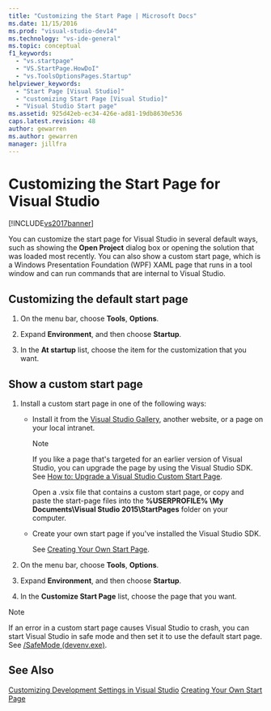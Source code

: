 ```yaml
---
title: "Customizing the Start Page | Microsoft Docs"
ms.date: 11/15/2016
ms.prod: "visual-studio-dev14"
ms.technology: "vs-ide-general"
ms.topic: conceptual
f1_keywords:
  - "vs.startpage"
  - "VS.StartPage.HowDoI"
  - "vs.ToolsOptionsPages.Startup"
helpviewer_keywords:
  - "Start Page [Visual Studio]"
  - "customizing Start Page [Visual Studio]"
  - "Visual Studio Start page"
ms.assetid: 925d42eb-ec34-426e-ad81-19db8630e536
caps.latest.revision: 48
author: gewarren
ms.author: gewarren
manager: jillfra
---
```

# Customizing the Start Page for Visual Studio
[!INCLUDE[vs2017banner](../includes/vs2017banner.md)]

You can customize the start page for Visual Studio in several default ways, such as showing the **Open Project** dialog box or opening the solution that was loaded most recently. You can also show a custom start page, which is a Windows Presentation Foundation (WPF) XAML page that runs in a tool window and can run commands that are internal to Visual Studio.

## Customizing the default start page

1.  On the menu bar, choose **Tools**, **Options**.

2.  Expand **Environment**, and then choose **Startup**.

3.  In the **At startup** list, choose the item for the customization that you want.

## Show a custom start page

1.  Install a custom start page in one of the following ways:

    -   Install it from the [Visual Studio Gallery](http://visualstudiogallery.msdn.microsoft.com/site/search?f%5B0%5D.Type=SearchText&f%5B0%5D.Value=start%20page), another website, or a page on your local intranet.

        > [!NOTE]
        >  If you like a page that's targeted for an earlier version of Visual Studio, you can upgrade the page by using the Visual Studio SDK. See [How to: Upgrade a Visual Studio Custom Start Page](../misc/how-to-upgrade-a-visual-studio-custom-start-page.md).

         Open a .vsix file that contains a custom start page, or copy and paste the start-page files into the **%USERPROFILE% \My Documents\Visual Studio 2015\StartPages** folder on your computer.

    -   Create your own start page if you've installed the Visual Studio SDK.

         See [Creating Your Own Start Page](../misc/creating-your-own-start-page.md).

2.  On the menu bar, choose **Tools**, **Options**.

3.  Expand **Environment**, and then choose **Startup**.

4.  In the **Customize Start Page** list, choose the page that you want.

> [!NOTE]
>  If an error in a custom start page causes Visual Studio to crash, you can start Visual Studio in safe mode and then set it to use the default start page. See [/SafeMode (devenv.exe)](../ide/reference/safemode-devenv-exe.md).

## See Also
 [Customizing Development Settings in Visual Studio](http://msdn.microsoft.com/22c4debb-4e31-47a8-8f19-16f328d7dcd3)
 [Creating Your Own Start Page](../misc/creating-your-own-start-page.md)
